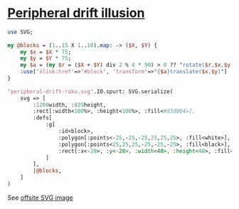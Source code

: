 [1]: https://rosettacode.org/wiki/Peripheral_drift_illusion

# [Peripheral drift illusion][1]

```perl
use SVG;
 
my @blocks = (1..15 X 1..10).map: -> ($X, $Y) {
    my $x = $X * 75;
    my $y = $Y * 75;
    my $a = (my $r = ($X + $Y) div 2 % 4 * 90) > 0 ?? "rotate($r,$x,$y) " !! '';
    :use['xlink:href'=>'#block', 'transform'=>"{$a}translate($x,$y)"]
}
 
'peripheral-drift-raku.svg'.IO.spurt: SVG.serialize(
    svg => [
        :1200width, :825height,
        :rect[:width<100%>, :height<100%>, :fill<#d3d004>],
        :defs[
            :g[
                :id<block>,
                :polygon[:points<-25,-25,-25,25,25,25>, :fill<white>],
                :polygon[:points<25,25,25,-25,-25,-25>, :fill<black>],
                :rect[:x<-20>, :y<-20>, :width<40>, :height<40>, :fill<#3250ff>]
            ]
        ],
        |@blocks,
    ]
)
```


See [offsite SVG image](https://github.com/thundergnat/rc/blob/master/img/peripheral-drift-raku.svg)
